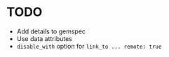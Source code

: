 # TODO

* Add details to gemspec
* Use data attributes
* `disable_with` option for `link_to ... remote: true`

